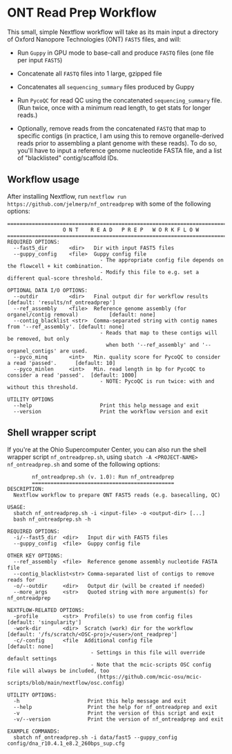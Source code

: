
# ONT Read Prep Workflow

This small, simple Nextflow workflow will take as its main input a directory of
Oxford Nanopore Technologies (ONT) `FAST5` files, and will:

- Run `Guppy` in GPU mode to base-call and produce `FASTQ` files
  (one file per input `FAST5`)

- Concatenate all `FASTQ` files into 1 large, gzipped file

- Concatenates all `sequencing_summary` files produced by Guppy

- Run `PycoQC` for read QC using the concatenated `sequencing_summary` file.
  (Run twice, once with a minimum read length, to get stats for longer reads.)

- Optionally, remove reads from the concatenated `FASTQ` that map to specific contigs
  (in practice, I am using this to remove organelle-derived reads prior
  to assembling a plant genome with these reads).
  To do so, you'll have to input a reference genome nucleotide FASTA file,
  and a list of "blacklisted" contig/scaffold IDs.

## Workflow usage

After installing Nextflow,
run `nextflow run https://github.com/jelmerp/nf_ontreadprep` with some of the
following options:

```
============================================================================
                  O N T    R E A D   P R E P   W O R K F L O W
============================================================================
REQUIRED OPTIONS:
  --fast5_dir       <dir>   Dir with input FAST5 files
  --guppy_config    <file>  Guppy config file
                              - The appropriate config file depends on the flowcell + kit combination.
                              - Modify this file to e.g. set a different qual-score threshold. 

OPTIONAL DATA I/O OPTIONS:
  --outdir          <dir>   Final output dir for workflow results                           [default: 'results/nf_ontreadprep']
  --ref_assembly    <file>  Reference genome assembly (for organel/contig removal)          [default: none]
  --contig_blacklist <str>  Comma-separated string with contig names from '--ref_assembly'. [default: none]
                              - Reads that map to these contigs will be removed, but only
                                when both '--ref_assembly' and '--organel_contigs' are used.
  --pyco_minq       <int>   Min. quality score for PycoQC to consider a read 'passed'.      [default: 10]
  --pyco_minlen     <int>   Min. read length in bp for PycoQC to consider a read 'passed'.  [default: 1000]
                              - NOTE: PycoQC is run twice: with and without this threshold.

UTILITY OPTIONS
  --help                      Print this help message and exit
  --version                   Print the workflow version and exit
```

## Shell wrapper script

If you're at the Ohio Supercomputer Center,
you can also run the shell wrapper script `nf_ontreadprep.sh`,
using `sbatch -A <PROJECT-NAME> nf_ontreadprep.sh` and some of the following
options:

```
        nf_ontreadprep.sh (v. 1.0): Run nf_ontreadprep
        ==============================================
DESCRIPTION:
  Nextflow workflow to prepare ONT FAST5 reads (e.g. basecalling, QC)

USAGE:
  sbatch nf_ontreadprep.sh -i <input-file> -o <output-dir> [...]
  bash nf_ontreadprep.sh -h

REQUIRED OPTIONS:
  -i/--fast5_dir  <dir>   Input dir with FAST5 files
  --guppy_config  <file>  Guppy config file

OTHER KEY OPTIONS:
  --ref_assembly  <file>  Reference genome assembly nucleotide FASTA file
  --contig_blacklist<str> Comma-separated list of contigs to remove reads for
  -o/--outdir     <dir>   Output dir (will be created if needed)
  --more_args     <str>   Quoted string with more argument(s) for nf_ontreadprep

NEXTFLOW-RELATED OPTIONS:
  -profile        <str>  Profile(s) to use from config files          [default: 'singularity']
  -work-dir       <dir>  Scratch (work) dir for the workflow          [default: '/fs/scratch/<OSC-proj>/<user>/ont_readprep']
  -c/-config      <file  Additional config file                       [default: none]
                           - Settings in this file will override default settings
                           - Note that the mcic-scripts OSC config file will always be included, too
                             (https://github.com/mcic-osu/mcic-scripts/blob/main/nextflow/osc.config)

UTILITY OPTIONS:
  -h                      Print this help message and exit
  --help                  Print the help for nf_ontreadprep and exit
  -v                      Print the version of this script and exit
  -v/--version            Print the version of nf_ontreadprep and exit

EXAMPLE COMMANDS:
  sbatch nf_ontreadprep.sh -i data/fast5 --guppy_config config/dna_r10.4.1_e8.2_260bps_sup.cfg
```
